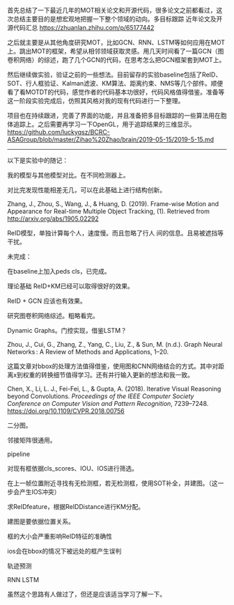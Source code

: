 首先总结了一下最近几年的MOT相关论文和开源代码，很多论文之前都看过，这次总结主要目的是想宏观地把握一下整个领域的动向。多目标跟踪 近年论文及开源代码汇总  https://zhuanlan.zhihu.com/p/65177442

之后就主要是从其他角度研究MOT，比如GCN、RNN、LSTM等如何应用在MOT上。跳出MOT的框架，希望从相邻领域获取灵感。用几天时间看了一篇GCN（图卷积网络）的综述，跑了几个GCN的代码，在思考怎么把GCN框架套到MOT上。

然后继续做实验，验证之前的一些想法。目前留存的实验baseline包括了ReID、SOT、行人框验证、Kalman滤波、KM算法、距离约束、NMS等几个部件。顺便看了看MOTDT的代码，感觉作者的代码基本功很好，代码风格值得借鉴。准备等这一阶段实验完成后，仿照其风格对我的现有代码进行一下整理。

项目也在持续跟进，完善了界面的功能，并且准备把多目标跟踪的一些算法用在胞体追踪上。之后需要再学习一下OpenGL，用于追踪结果的三维显示。
https://github.com/luckyqsz/BCRC-ASAGroup/blob/master/Zihao%20Zhao/brain/2019-05-15/2019-5-15.md




------



以下是实验中的随记：







我的模型与其他模型对比。在不同检测器上。

对比完发现性能相差无几，可以在此基础上进行结构创新。

Zhang, J., Zhou, S., Wang, J., & Huang, D. (2019). Frame-wise Motion and Appearance for Real-time Multiple Object Tracking, (1). Retrieved from http://arxiv.org/abs/1905.02292

ReID模型，单独计算每个人，速度慢。而且忽略了行人 间的信息。且易被遮挡等干扰。



未完成：

在baseline上加入peds cls，已完成。



理论基础 ReID+KM已经可以取得很好的效果。

ReID + GCN 应该也有效果。



研究图卷积网络综述。粗略看完。

Dynamic Graphs。门控实现，借鉴LSTM？

Zhou, J., Cui, G., Zhang, Z., Yang, C., Liu, Z., & Sun, M. (n.d.). Graph Neural Networks : A Review of Methods and Applications, 1–20.



这篇文章对bbox的处理方法值得借鉴，使用图和CNN网络结合的方式。其中对距离x到权重的转换细节值得学习。还有并行输入更新的想法和我一致。

Chen, X., Li, L. J., Fei-Fei, L., & Gupta, A. (2018). Iterative Visual Reasoning beyond Convolutions. *Proceedings of the IEEE Computer Society Conference on Computer Vision and Pattern Recognition*, 7239–7248. https://doi.org/10.1109/CVPR.2018.00756





二分图。

邻接矩阵很通用。









pipeline

对现有框依据cls_scores、IOU、IOS进行筛选。

在上一帧位置附近寻找有无检测框，若无检测框，使用SOT补全，并建图。（这一步会产生IOS冲突）

求ReIDfeature，根据ReIDDistance进行KM分配。





建图是要依据位置关系。



框的大小会严重影响ReID特征的准确性

ios会在bbox的情况下被远处的框产生误判





轨迹预测

RNN LSTM



虽然这个思路有人做过了，但还是应该适当学习了解一下。

